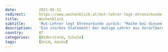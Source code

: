 ```yaml
---
date:          2021-05-11
redirect:      https://www.wochenblick.at/mut-lehrer-legt-ehrenurkunde-zurueck-mache-bei-diesem-krieg-nicht-mit/
title:         Wochenblick
subtitle:      'Mut-Lehrer legt Ehrenurkunde zurück: "Mache bei diesem Krieg nicht mit!"'
description:   'Ein starkes Statement! Der mutige Lehrer aus Vorarlberg, der vor zwei Monaten gekündigt wurde, weil er selbst keine Maske tragen konnte und auch seine Schüler nicht dazu gezwungen hat, fordert nun in einem Brief an das Innenministerium, aus einer Liste von Geehrten gestrichen zu werden.'
country:       AT
categories:    [Widerstand, Schule]
tags:          [knid, maske]
---
```

